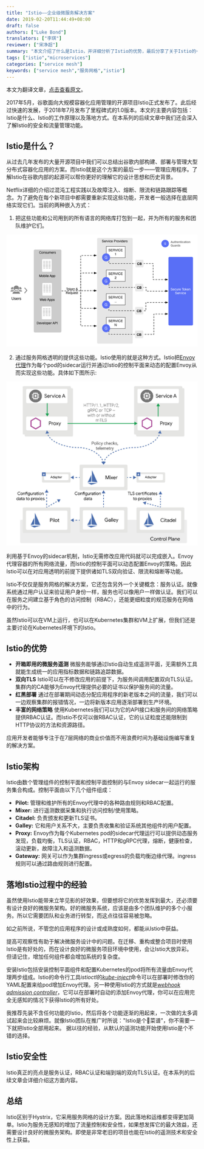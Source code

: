 ```yaml
---
title: "Istio——企业级微服务解决方案"
date: 2019-02-20T11:44:49+08:00
draft: false
authors: ["Luke Bond"]
translators: ["李琪"]
reviewer: ["宋净超"]
summary: "本文介绍了什么是Istio，并详细分析了Istio的优势，最后分享了关于Istio的一些落地经验。"
tags: ["istio","microservices"]
categories: ["service mesh"]
keywords: ["service mesh","服务网格","istio"]
---
```


本文为翻译文章，[点击查看原文](https://blog.aquasec.com/istio-kubernetes-service-mesh)。

2017年5月，谷歌面向大规模容器化应用管理的开源项目Istio正式发布了。此后经过快速的发展，于2018年7月发布了里程碑式的1.0版本。本文的主要内容包括：Istio是什么、Istio的工作原理以及落地方式。在本系列的后续文章中我们还会深入了解Istio的安全和流量管理功能。

## Istio是什么？

从过去几年发布的大量开源项目中我们可以总结出谷歌内部构建、部署与管理大型分布式容器化应用的方案。而Istio就是这个方案的最后一步——管理应用程序。了解Istio在谷歌内部的起源可以帮你更好的理解它的设计思想和历史背景。

Netflix详细的介绍过混沌工程实践以及故障注入、熔断、限流和链路跟踪等概念。为了避免在每个新项目中都需要重新实现这些功能，开发者一般选择在底层网络实现它们。当前的两种嵌入方式：

1. 把这些功能和公司用到的所有语言的网络库打包到一起，并为所有的服务和团队维护它们。

![](005UD0i6ly1fzodfkzee3j30go09s3yt.jpg)

2. 通过服务网格透明的提供这些功能。Istio使用的就是这种方式。Istio把[Envoy代理](https://www.envoyproxy.io/)作为每个pod的sidecar运行并通过Istio的控制平面来动态的配置Envoy从而实现这些功能。具体如下图所示:

![](006tKfTcly1g0crgzxldoj30z10u0437.jpg)

利用基于Envoy的sidecar机制，Istio无需修改应用代码就可以完成嵌入。Envoy代理容器的所有网络流量，而Istio的控制平面可以动态配置Envoy的策略。因此Istio可以在对应用透明的前提下提供诸如TLS双向验证、限流和熔断等功能。

Istio不仅仅是服务网格的解决方案，它还包含另外一个关键概念：服务认证。就像系统通过用户认证来验证用户身份一样，服务也可以像用户一样做认证。我们可以在服务之间建立基于角色的访问控制（RBAC），还能更细粒度的规范服务在网络中的行为。

虽然Istio可以在VM上运行，也可以在Kubernetes集群和VM上扩展，但我们还是主要讨论在Kubernetes环境下的Istio。

## Istio的优势

- **开箱即用的微服务遥测** 微服务能够通过Istio自动生成遥测平面，无需额外工具就能生成统一的应用指标数据和链路追踪数据。
- **双向TLS** Istio可以在不修改应用的前提下，为服务间调用配置双向TLS认证。 集群内的CA能够为Envoy代理提供必要的证书以保护服务间的流量。
- **红黑部署** 通过在部署期间动态分配应用程序的新老版本之间的流量，我们可以一边观察集群的报错情况，一边将新版本应用逐渐部署到生产环境。
- **丰富的网络策略** 使用Kubernetes我们可以为它的API接口和服务间的网络策略提供RBAC认证。而Istio不仅可以做RBAC认证，它的认证粒度还能限制到HTTP协议的方法和资源路径。

应用开发者能够专注于在7层网络的商业价值而不用浪费时间为基础设施编写重复的解决方案。

## Istio架构

Istio由数个管理组件的控制平面和控制平面控制的与Envoy sidecar一起运行的服务集合构成。控制平面由以下几个组件组成：

- **Pilot:** 管理和维护所有的Envoy代理中的各种路由规则和RBAC配置。
- **Mixer:** 进行遥测数据采集和执行访问控制/使用策略。
- **Citadel:** 负责颁发和更新TLS证书。
- **Galley:** 它和用户关系不大，主要负责收集和验证系统其他组件的用户配置。
- **Proxy:** Envoy作为每个Kubernetes pod的sidecar代理运行可以提供动态服务发现，负载均衡，TLS认证，RBAC，HTTP和gRPC代理，熔断，健康检查，滚动更新，故障注入和遥测数据。
- **Gateway:** 网关可以作为集群ingress或egress的负载均衡边缘代理。ingress规则可以通过路由规则进行配置。

## 落地Istio过程中的经验

虽然使用Istio能带来立竿见影的好效果，但要想将它的优势发挥到最大，还必须要有设计良好的微服务架构。好的微服务系统，应该是由多个团队维护的多个小服务。所以它需要团队和业务进行转型，而这点往往容易被忽略。

如之前所说，不管您的应用程序的设计或成熟度如何，都能从Istio中获益。

提高可观察性有助于解决微服务设计中的问题。在迁移、重构或整合项目时使用Istio是有好处的，而在设计良好的微服务项目环境中使用，会让Istio大放异彩。 但请记住，增加任何组件都会增加系统的复杂度。

安装Istio包括安装控制平面组件和配置Kubernetes的pod将所有流量由Envoy代理两步组成。Istio的命令行工具*istioctl*的[*kube-inject*](https://www.aquasec.com/about-us/careers/)命令可以在部署时修改你的YAML配置来给pod增加Envoy代理。另一种使用Istio的方式就是[*webhook admission controller*](https://kubernetes.io/docs/admin/admission-controllers)，它可以在部署时自动的添加Envoy代理，你可以在应用完全无感知的情况下获得Istio的所有好处。

我推荐先装不含任何功能的Istio，然后将各个功能逐渐的用起来，一次做的太多调试起来会比较麻烦。就像Istio团队在推广时所说："Istio是个菜谱"，你不需要一下就把Istio全部用起来。 据以往的经验，从默认的遥测功能开始使用Istio是个不错的选择。

## Istio安全性

Istio真正的亮点是服务认证，RBAC认证和端到端的双向TLS认证。在本系列的后续文章会详细介绍这方面内容。

## 总结

Istio区别于Hystrix，它采用服务网格的设计方案。因此落地和运维都变得更加简单。Istio为服务无感知的增加了流量控制和安全性，如果想发挥它的最大效益，还需要设计良好的微服务架构。即使是非常老旧的项目也能在Istio的遥测技术和安全性上获益。
